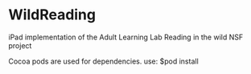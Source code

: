 WildReading
===========

iPad implementation of the Adult Learning Lab Reading in the wild NSF project

Cocoa pods are used for dependencies.
use: $pod install
